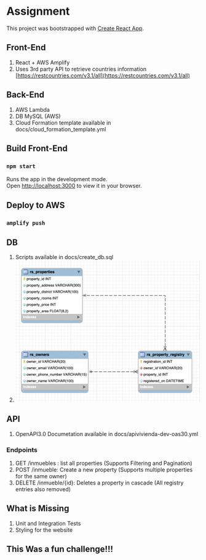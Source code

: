 # Assignment

This project was bootstrapped with [Create React App](https://github.com/facebook/create-react-app).

## Front-End

1. React + AWS Amplify
2. Uses 3rd party API to retrieve countries information [https://restcountries.com/v3.1/all](https://restcountries.com/v3.1/all)

## Back-End

1. AWS Lambda
2. DB MySQL (AWS)
3. Cloud Formation template available in docs/cloud_formation_template.yml

## Build Front-End

### `npm start`

Runs the app in the development mode.\
Open [http://localhost:3000](http://localhost:3000) to view it in your browser.

## Deploy to AWS

### `amplify push`

## DB

1. Scripts available in docs/create_db.sql
2. ![alt text](docs/Modelo_ER.png)

## API
1. OpenAPI3.0 Documetation available in docs/apivivienda-dev-oas30.yml
### Endpoints
1. GET /inmuebles : list all properties (Supports Filtering and Pagination)
2. POST /inmueble: Create a new property (Supports multiple properties for the same owner)
3. DELETE /inmueble/{id}: Deletes a property in cascade (All registry entries also removed)

## What is Missing

1. Unit and Integration Tests
2. Styling for the website

## This Was a fun challenge!!!